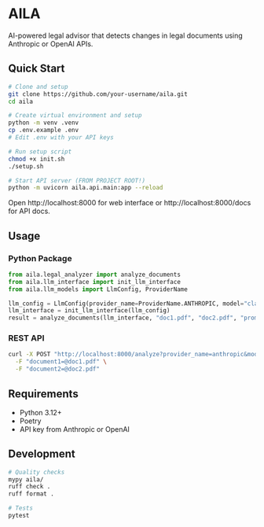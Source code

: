 # AILA

AI-powered legal advisor that detects changes in legal documents using Anthropic or OpenAI APIs.

## Quick Start

```bash
# Clone and setup
git clone https://github.com/your-username/aila.git
cd aila

# Create virtual environment and setup
python -m venv .venv
cp .env.example .env
# Edit .env with your API keys

# Run setup script
chmod +x init.sh
./setup.sh

# Start API server (FROM PROJECT ROOT!)
python -m uvicorn aila.api.main:app --reload
```

Open http://localhost:8000 for web interface or http://localhost:8000/docs for API docs.

## Usage

### Python Package
```python
from aila.legal_analyzer import analyze_documents
from aila.llm_interface import init_llm_interface
from aila.llm_models import LlmConfig, ProviderName

llm_config = LlmConfig(provider_name=ProviderName.ANTHROPIC, model="claude-3-5-sonnet-20241022")
llm_interface = init_llm_interface(llm_config)
result = analyze_documents(llm_interface, "doc1.pdf", "doc2.pdf", "prompt_1.txt")
```

### REST API
```bash
curl -X POST "http://localhost:8000/analyze?provider_name=anthropic&model=claude-3-5-haiku-20241022" \
  -F "document1=@doc1.pdf" \
  -F "document2=@doc2.pdf"
```

## Requirements

- Python 3.12+
- Poetry
- API key from Anthropic or OpenAI

## Development

```bash
# Quality checks
mypy aila/
ruff check .
ruff format .

# Tests
pytest
```